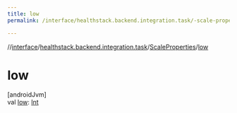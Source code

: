 ```yaml
---
title: low
permalink: /interface/healthstack.backend.integration.task/-scale-properties/low.html

---
```

//[interface](/bi_interface.html)/[healthstack.backend.integration.task](../index.html)/[ScaleProperties](index.html)/[low](low.html)



# low



[androidJvm]\
val [low](low.html): [Int](https://kotlinlang.org/api/latest/jvm/stdlib/kotlin/-int/index.html)




